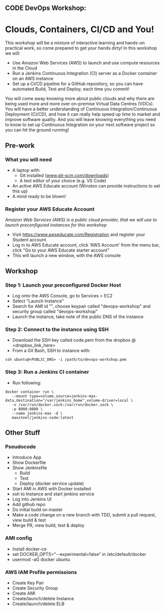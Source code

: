 ## CODE DevOps Workshop: 
# Clouds, Containers, CI/CD and You!
This workshop will be a mixture of interactive learning and hands-on practical work, so come prepared to get your hands dirty! In this workshop we will:
*	Use Amazon Web Services (AWS) to launch and use compute resources in the Cloud
*	Run a Jenkins Continuous Integration (CI) server as a Docker container on an AWS instance
*	Set up a CI/CD pipeline for a GitHub repository, so you can have automated Build, Test and Deploy, each time you commit!

You will come away knowing more about public clouds and why there are being used more and more over on-premise Virtual Data Centres (VDCs). You will have a better understanding of Continuous Integration/Continuous Deployment (CI/CD), and how it can really help speed up time to market and improve software quality. And you will leave knowing everything you need to know to set up Continuous Integration on your next software project so you can hit the ground running! 

## Pre-work
### What you will need
* A laptop with:
   * Git installed (www.git-scm.com/downloads)
   * A text editor of your choice (e.g. VS Code)
* An active AWS Educate account (Winston can provide instructions to set this up)
* A mind ready to be blown!

### Register your AWS Educate Account
*Amazon Web Services (AWS) is a public cloud provider, that we will use to launch preconfigured instances for this workshop*
* Visit https://www.awseducate.com/Registration and register your Student account.
* Log in to AWS Educate account, click 'AWS Account' from the menu bar, click "Go to your AWS Educate starter account"
* This will launch a new window, with the AWS console

## Workshop
### Step 1: Launch your preconfigured Docker Host
* Log onto the AWS Console, go to Services > EC2
* Select "Launch Instance"
* Search for AMI id "<insert AMI ID here>", choose keypair called "devops-workshop" and security group called "devops-workshop"
* Launch the instance, take note of the public DNS of the instance

### Step 2: Connect to the instance using SSH
* Download the SSH key called code.pem from the dropbox @ <dropbox_link_here>
* From a Git Bash, SSH to instance with:
```
ssh ubuntu@<PUBLIC_DNS> -i /path/to/devops-workshop.pem
```

### Step 3: Run a Jenkins CI container
* Run following:
```
docker container run \
   --mount type=volume,source=jenkins-max-data,destination="/var/jenkins_home",volume-driver=local \
   -v /var/run/docker.sock:/var/run/docker.sock \
   -p 8080:8080 \
   --name jenkins-max -d \
   maxsteel/jenkins-code:latest
```
## Other Stuff
### Pseudocode
* Introduce App
* Show Dockerfile
* Show Jenkinsfile
    * Build
    * Test
    * Deploy (docker service update)
* Start AMI in AWS with Docker installed
* ssh to Instance and start jenkins service
* Log into Jenkins UI
* Add github repo
* Do initial build on master
* Make a code change on a new branch with TDD, submit a pull request, view build & test
* Merge PR, view build, test & deploy

### AMI config
* Install docker-ce
* set DOCKER_OPTS="--experimental=false" in /etc/default/docker
* usermod -aG docker ubuntu

### AWS IAM Profile permissions
* Create Key Pair
* Create Security Group
* Create AMI
* Create/launch/delete Instance
* Create/launch/delete ELB
